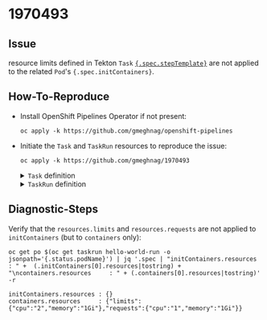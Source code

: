 # 1970493

## Issue

resource limits defined in Tekton `Task` [`{.spec.stepTemplate}`](https://tekton.dev/docs/pipelines/tasks/#specifying-a-step-template) are not applied to the related `Pod`'s `{.spec.initContainers}`.
  
## How-To-Reproduce
- Install OpenShift Pipelines Operator if not present:
  ```
  oc apply -k https://github.com/gmeghnag/openshift-pipelines
  ```
  
- Initiate the `Task` and `TaskRun` resources to reproduce the issue:
  ```
  oc apply -k https://github.com/gmeghnag/1970493
  ```
  <details close>
  <summary><code>Task</code> definition</summary>
  <br>
  <pre>
  apiVersion: tekton.dev/v1beta1
  kind: Task
  metadata:
    name: hello-world
  spec:
    stepTemplate:
      resources:
        limits:
          cpu: "2"
          memory: 1Gi
        requests:
          cpu: "1"
          memory: 1Gi
    steps:
    - name: hello-world
      image: registry.access.redhat.com/ubi8/ubi:latest
      script: |
        echo "Hello world"
  </pre>
  <br><br>
  </details>
  <details close>
  <summary><code>TaskRun</code> definition</summary>
  <br>
  <pre>
  apiVersion: tekton.dev/v1beta1
  kind: TaskRun
  metadata:
    name: hello-world-run
  spec:
    taskRef:
      name: hello-world
  </pre>
  <br><br>
  </details>
  
## Diagnostic-Steps
Verify that the `resources.limits` and `resources.requests` are not applied to `initContainers` (but to `containers` only):
```
oc get po $(oc get taskrun hello-world-run -o jsonpath='{.status.podName}') | jq '.spec | "initContainers.resources : " +  (.initContainers[0].resources|tostring) + "\ncontainers.resources     : " + (.containers[0].resources|tostring)' -r 
```
```
initContainers.resources : {}
containers.resources     : {"limits":{"cpu":"2","memory":"1Gi"},"requests":{"cpu":"1","memory":"1Gi"}}
```
